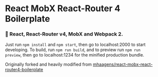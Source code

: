 # React MobX React-Router 4 Boilerplate

### :tada: React, React-Router v4, MobX and Webpack 2.

Just run `npm install` and `npm start`, then go to localhost:2000 to start developing.
To build, run `npm run build`, and to preview run `npm run preview`, then go
to localhost:1234 for the minified production bundle.

Originally forked and heavily modified from [mhaagens/react-mobx-react-router4-boilerplate](https://github.com/mhaagens/react-mobx-react-router4-boilerplate)
